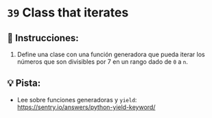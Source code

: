 # `39` Class that iterates

## 📝 Instrucciones:

1. Define una clase con una función generadora que pueda iterar los números que son divisibles por 7 en un rango dado de `0` a `n`.

## 💡 Pista:

+ Lee sobre funciones generadoras y `yield`: https://sentry.io/answers/python-yield-keyword/
